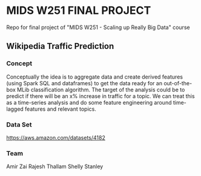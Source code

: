 # MIDS W251 FINAL PROJECT
Repo for final project of "MIDS W251 - Scaling up Really Big Data" course

## Wikipedia Traffic Prediction

### Concept
Conceptually the idea is to aggregate data and create derived features (using Spark SQL and dataframes) to get the data ready for an out-of-the-box MLib classification algorithm. The target of the analysis could be to predict if there will be an x% increase in traffic for a topic. We can treat this as a time-series analysis and do some feature engineering around time-lagged features and relevant topics.

### Data Set
https://aws.amazon.com/datasets/4182

### Team
Amir Zai
Rajesh Thallam
Shelly Stanley
